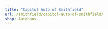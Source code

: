 ```yaml
---
title: "Capitol Auto of Smithfield"
url: /smithfield/capitol-auto-of-smithfield/
shop: Autohaus
---
```


